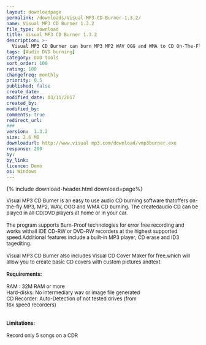 ```yaml
---
layout: downloadpage
permalink: /downloads/Visual-MP3-CD-Burner-1,3,2/
name: Visual MP3 CD Burner 1.3.2
file_type: download
title: Visual MP3 CD Burner 1.3.2
description: >-
  Visual MP3 CD Burner can burn MP3 MP2 WAV OGG and WMA to CD On-The-Fly
tags: [Audio DVD burning]
category: DVD tools
sort_order: 100
rating: 100
changefreq: monthly
priority: 0.5
published: false
create_date:
modified_date: 03/11/2017
created_by:
modified_by:
comments: true
redirect_url:
###
version:  1.3.2
size: 2.6 MB
downloadurl: http://www.visual mp3.com/download/vmp3burner.exe
response: 200
by:
by_link:
licence: Demo
os: Windows
---
```


{% include download-header.html download=page%}

<p style="fix-download-text !important">
<p><font size="2"><p>Visual MP3 CD Burner is an easy to use audio CD burning software thatoffers on-the-fly MP3, MP2, WAV, OGG and WMA CD burning. The createdaudio CD can be played in all CD/DVD players at home or in your car.<br />
<br />
The program supports Burn-Proof technologies for error free recording and works withall IDE CD-RW or DVD-RW recorders at the highest supported speed.Additional features include a built-in MP3 player, CD erase and ID3 tagediting.<br />
<br />
Visual MP3 CD Burner also includes Visual CD Cover Maker for free,which will allow you to create basic CD covers with custom pictures andtext.<br />
<br />
<span><strong>Requirements:</strong></span><br />
<br />
RAM : 32M RAM or more <br />
Hard-disks: No intermediary wav or image file generated<br />
CD Recorder: Auto-Detection of not tested drives (from <br />
16x speed recorders)<br />
<br />
<br />
<span><strong>Limitations:</strong></span><br />
<br />
Record only 5 songs on a CDR</p></p></p>
